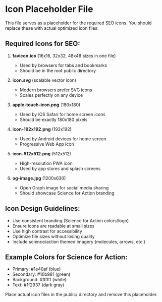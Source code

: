 # Icon Placeholder File

This file serves as a placeholder for the required SEO icons. 
You should replace these with actual optimized icon files:

## Required Icons for SEO:

1. **favicon.ico** (16x16, 32x32, 48x48 sizes in one file)
   - Used by browsers for tabs and bookmarks
   - Should be in the root public directory

2. **icon.svg** (scalable vector icon)
   - Modern browsers prefer SVG icons
   - Scales perfectly on any device

3. **apple-touch-icon.png** (180x180)
   - Used by iOS Safari for home screen icons
   - Should be exactly 180x180 pixels

4. **icon-192x192.png** (192x192)
   - Used by Android devices for home screen
   - Progressive Web App icon

5. **icon-512x512.png** (512x512)
   - High-resolution PWA icon
   - Used by app stores and splash screens

6. **og-image.jpg** (1200x630)
   - Open Graph image for social media sharing
   - Should showcase Science for Action branding

## Icon Design Guidelines:

- Use consistent branding (Science for Action colors/logo)
- Ensure icons are readable at small sizes
- Use high contrast for accessibility
- Optimize file sizes without losing quality
- Include science/action themed imagery (molecules, arrows, etc.)

## Example Colors for Science for Action:
- Primary: #1e40af (blue)
- Secondary: #10b981 (green)
- Background: #ffffff (white)
- Text: #1f2937 (dark gray)

Place actual icon files in the public/ directory and remove this placeholder.
